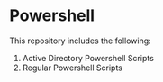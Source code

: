 # Powershell

This repository includes the following:

  1) Active Directory Powershell Scripts
  2) Regular Powershell Scripts
